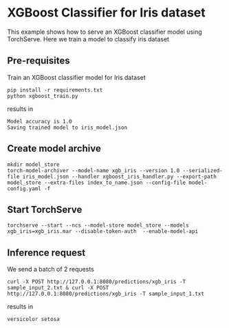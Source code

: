 # XGBoost Classifier for Iris dataset

This example shows how to serve an XGBoost classifier model using TorchServe.
Here we train a model to classify iris dataset

## Pre-requisites

Train an XGBoost classifier model for Iris dataset

```
pip install -r requirements.txt
python xgboost_train.py
```

results in

```
Model accuracy is 1.0
Saving trained model to iris_model.json
```

## Create model archive

```
mkdir model_store
torch-model-archiver --model-name xgb_iris --version 1.0 --serialized-file iris_model.json --handler xgboost_iris_handler.py --export-path model_store --extra-files index_to_name.json --config-file model-config.yaml -f
```

## Start TorchServe

```
torchserve --start --ncs --model-store model_store --models xgb_iris=xgb_iris.mar --disable-token-auth  --enable-model-api
```

## Inference request

We send a batch of 2 requests
```
curl -X POST http://127.0.0.1:8080/predictions/xgb_iris -T sample_input_2.txt & curl -X POST http://127.0.0.1:8080/predictions/xgb_iris -T sample_input_1.txt
```

results in

```
versicolor setosa
```
